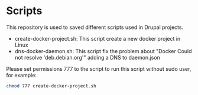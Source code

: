 # Scripts

This repository is used to saved different scripts used in Drupal projects.

* create-docker-project.sh: This script create a new docker project in Linux
* dns-docker-daemon.sh: This script fix the problem about "Docker Could not resolve 'deb.debian.org'" adding a DNS to daemon.json

Please set permissions 777 to the script to run this script without sudo user, for example:

```bash
chmod 777 create-docker-project.sh
```
